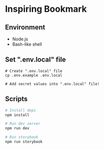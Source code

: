 # Inspiring Bookmark
## Environment
- Node.js
- Bash-like shell

## Set ".env.local" file
```
# Create ".env.local" file
cp .env.example .env.local

# Add secret values into ".env.local" file!
```

## Scripts
```bash
# Install deps
npm install

# Run dev server
npm run dev

# Run storybook
npm run storybook
```
